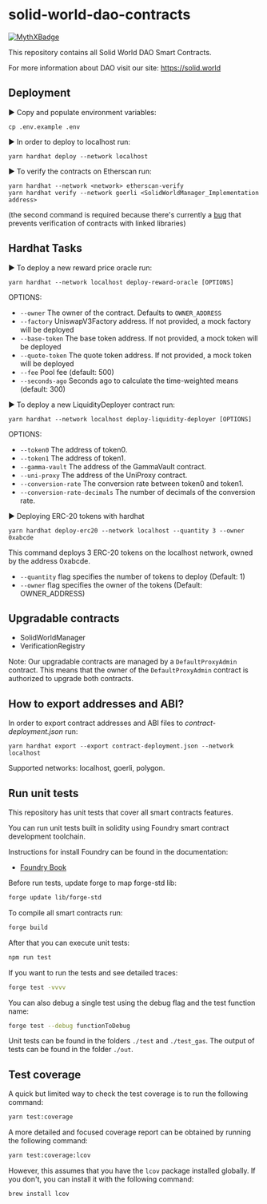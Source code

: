 # solid-world-dao-contracts

[![MythXBadge](https://badgen.net/https/api.mythx.io/v1/projects/c7145fbf-0af1-4614-a82d-e478fb0cdb47/badge/data?cache=300&icon=https://raw.githubusercontent.com/ConsenSys/mythx-github-badge/main/logo_white.svg)](https://docs.mythx.io/dashboard/github-badges)

This repository contains all Solid World DAO Smart Contracts.

For more information about DAO visit our site: https://solid.world

## Deployment

▶ Copy and populate environment variables:
```shell
cp .env.example .env
```

▶ In order to deploy to localhost run:
```shell
yarn hardhat deploy --network localhost
```

▶ To verify the contracts on Etherscan run:
```shell
yarn hardhat --network <network> etherscan-verify
yarn hardhat verify --network goerli <SolidWorldManager_Implementation address>
```
(the second command is required because there's currently a [bug](https://github.com/wighawag/hardhat-deploy/issues/253) that prevents verification of contracts with linked libraries)

## Hardhat Tasks

▶ To deploy a new reward price oracle run:
```shell
yarn hardhat --network localhost deploy-reward-oracle [OPTIONS] 
```

OPTIONS:

- `--owner`       The owner of the contract. Defaults to `OWNER_ADDRESS`
- `--factory`     UniswapV3Factory address. If not provided, a mock factory will be deployed
- `--base-token`  The base token address. If not provided, a mock token will be deployed
- `--quote-token` The quote token address. If not provided, a mock token will be deployed
- `--fee`         Pool fee (default: 500)
- `--seconds-ago` Seconds ago to calculate the time-weighted means (default: 300)


▶ To deploy a new LiquidityDeployer contract run:

```shell
yarn hardhat --network localhost deploy-liquidity-deployer [OPTIONS] 
```

OPTIONS:

- `--token0`                   The address of token0.
- `--token1`                   The address of token1.
- `--gamma-vault`              The address of the GammaVault contract.
- `--uni-proxy`                The address of the UniProxy contract.
- `--conversion-rate`          The conversion rate between token0 and token1.
- `--conversion-rate-decimals` The number of decimals of the conversion rate.

▶ Deploying ERC-20 tokens with hardhat

```shell
yarn hardhat deploy-erc20 --network localhost --quantity 3 --owner 0xabcde
```

This command deploys 3 ERC-20 tokens on the localhost network, owned by the address 0xabcde.

- `--quantity` flag specifies the number of tokens to deploy (Default: 1)
- `--owner` flag specifies the owner of the tokens (Default: OWNER_ADDRESS)

## Upgradable contracts
- SolidWorldManager
- VerificationRegistry

Note: Our upgradable contracts are managed by a `DefaultProxyAdmin` contract. 
This means that the owner of the `DefaultProxyAdmin` contract is authorized to upgrade both contracts.

## How to export addresses and ABI?

In order to export contract addresses and ABI files to _contract-deployment.json_ run:
```shell
yarn hardhat export --export contract-deployment.json --network localhost
```
Supported networks: localhost, goerli, polygon.

## Run unit tests

This repository has unit tests that cover all smart contracts features.

You can run unit tests built in solidity using Foundry smart contract development toolchain.

Instructions for install Foundry can be found in the documentation:

- [Foundry Book](https://book.getfoundry.sh/index.html)

Before run tests, update forge to map forge-std lib:

```sh
forge update lib/forge-std
```

To compile all smart contracts run:

```sh
forge build
```

After that you can execute unit tests:

```sh
npm run test
```

If you want to run the tests and see detailed traces:

```sh
forge test -vvvv
```

You can also debug a single test using the debug flag and the test function name:

```sh
forge test --debug functionToDebug
```

Unit tests can be found in the folders `./test` and `./test_gas`.
The output of tests can be found in the folder `./out`.

## Test coverage

A quick but limited way to check the test coverage is to run the following command:

```sh
yarn test:coverage
```

A more detailed and focused coverage report can be obtained by running the following command:

```sh
yarn test:coverage:lcov
```
However, this assumes that you have the `lcov` package installed globally. If you don't, you can install it with the following command:

```sh
brew install lcov
```
